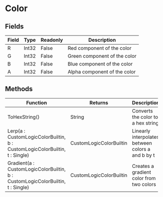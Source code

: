 # Color
## Fields
|Field|Type|Readonly|Description|
|---|---|---|---|
|R|Int32|False|Red component of the color|
|G|Int32|False|Green component of the color|
|B|Int32|False|Blue component of the color|
|A|Int32|False|Alpha component of the color|
## Methods
|Function|Returns|Description|
|---|---|---|
|ToHexString()|String|Converts the color to a hex string|
|Lerp(a : CustomLogicColorBuiltin, b : CustomLogicColorBuiltin, t : Single)|CustomLogicColorBuiltin|Linearly interpolates between colors a and b by t|
|Gradient(a : CustomLogicColorBuiltin, b : CustomLogicColorBuiltin, t : Single)|CustomLogicColorBuiltin|Creates a gradient color from two colors|
